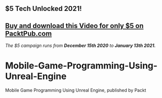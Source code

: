## $5 Tech Unlocked 2021!
[Buy and download this Video for only $5 on PacktPub.com](https://www.packtpub.com/product/mobile-game-programming-using-unreal-engine-video/9781839213328)
-----
*The $5 campaign         runs from __December 15th 2020__ to __January 13th 2021.__*

# Mobile-Game-Programming-Using-Unreal-Engine
Mobile Game Programming Using Unreal Engine, published by Packt
